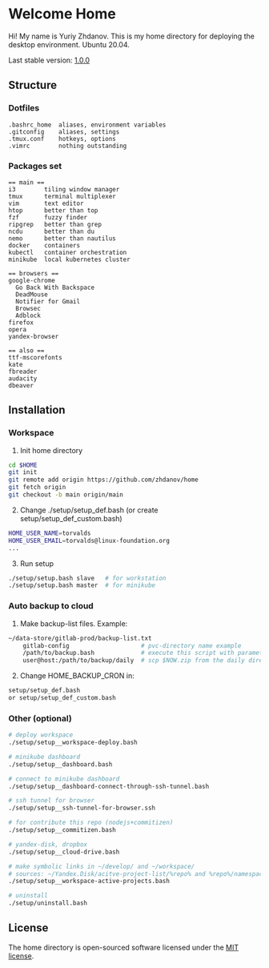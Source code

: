 # Welcome Home
Hi! My name is Yuriy Zhdanov. This is my home directory for deploying the desktop environment. Ubuntu 20.04.

Last stable version: [1.0.0](https://github.com/zhdanov/home/releases/tag/1.0.0)

## Structure

### Dotfiles
```
.bashrc_home  aliases, environment variables
.gitconfig    aliases, settings
.tmux.conf    hotkeys, options
.vimrc        nothing outstanding
```

### Packages set
```
== main ==
i3        tiling window manager
tmux      terminal multiplexer
vim       text editor
htop      better than top
fzf       fuzzy finder
ripgrep   better than grep
ncdu      better than du
nemo      better than nautilus
docker    containers
kubectl   container orchestration
minikube  local kubernetes cluster

== browsers ==
google-chrome
  Go Back With Backspace
  DeadMouse
  Notifier for Gmail
  Browsec
  Adblock
firefox
opera
yandex-browser

== also ==
ttf-mscorefonts
kate
fbreader
audacity
dbeaver
```

## Installation

### Workspace
1. Init home directory
```bash
cd $HOME
git init
git remote add origin https://github.com/zhdanov/home
git fetch origin
git checkout -b main origin/main
```
2. Change ./setup/setup_def.bash (or create setup/setup_def_custom.bash)
```bash
HOME_USER_NAME=torvalds
HOME_USER_EMAIL=torvalds@linux-foundation.org
...
```
3. Run setup
```bash
./setup/setup.bash slave   # for workstation
./setup/setup.bash master  # for minikube
```

### Auto backup to cloud
1. Make backup-list files. Example:
```bash
~/data-store/gitlab-prod/backup-list.txt
    gitlab-config                    # pvc-directory name example
    /path/to/backup.bash             # execute this script with parameter $HOME_USER_NAME
    user@host:/path/to/backup/daily  # scp $NOW.zip from the daily directory
```
2. Change HOME_BACKUP_CRON in:
```bash
setup/setup_def.bash
or setup/setup_def_custom.bash
```

### Other (optional)
```bash
# deploy workspace
./setup/setup__workspace-deploy.bash

# minikube dashboard
./setup/setup__dashboard.bash

# connect to minikube dashboard
./setup/setup__dashboard-connect-through-ssh-tunnel.bash

# ssh tunnel for browser
./setup/setup__ssh-tunnel-for-browser.ssh

# for contribute this repo (nodejs+commitizen)
./setup/setup__commitizen.bash

# yandex-disk, dropbox
./setup/setup__cloud-drive.bash

# make symbolic links in ~/develop/ and ~/workspace/
# sources: ~/Yandex.Disk/acitve-project-list/%repo% and %repo%/namespace-list.txt
./setup/setup__workspace-active-projects.bash

# uninstall
./setup/uninstall.bash
```

## License
The home directory is open-sourced software licensed under the [MIT license](https://opensource.org/licenses/MIT).
